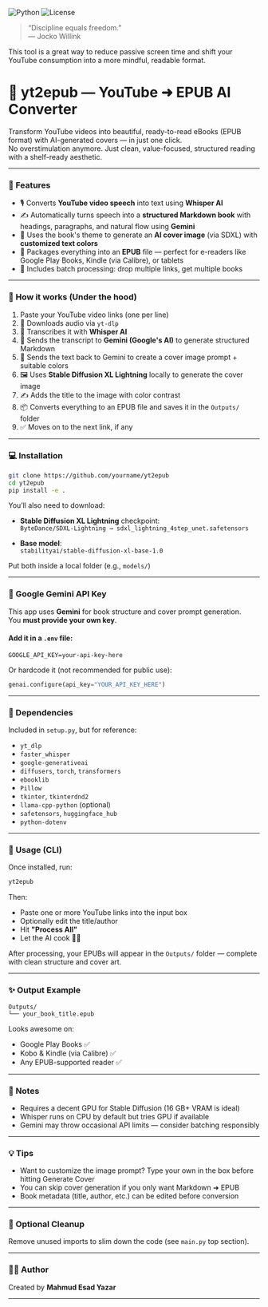![Python](https://img.shields.io/badge/Python-3.9+-blue)
![License](https://img.shields.io/badge/License-MIT-green)

> “Discipline equals freedom.”  
> — Jocko Willink

This tool is a great way to reduce passive screen time and shift your YouTube consumption into a more mindful, readable format.

# 📖 yt2epub — YouTube ➜ EPUB AI Converter

Transform YouTube videos into beautiful, ready-to-read eBooks (EPUB format) with AI-generated covers — in just one click.  
No overstimulation anymore. Just clean, value-focused, structured reading with a shelf-ready aesthetic.

---

### 🚀 Features

- 🎙️ Converts **YouTube video speech** into text using **Whisper AI**
- ✍️ Automatically turns speech into a **structured Markdown book** with headings, paragraphs, and natural flow using **Gemini**
- 🎨 Uses the book's theme to generate an **AI cover image** (via SDXL) with **customized text colors**
- 📘 Packages everything into an **EPUB** file — perfect for e-readers like Google Play Books, Kindle (via Calibre), or tablets
- 🔁 Includes batch processing: drop multiple links, get multiple books

---

### 🧠 How it works (Under the hood)

1. Paste your YouTube video links (one per line)
2. 🧲 Downloads audio via `yt-dlp`
3. 🧠 Transcribes it with **Whisper AI**
4. 🧠 Sends the transcript to **Gemini (Google's AI)** to generate structured Markdown
5. 🎨 Sends the text back to Gemini to create a cover image prompt + suitable colors
6. 🖼️ Uses **Stable Diffusion XL Lightning** locally to generate the cover image
7. ✍️ Adds the title to the image with color contrast
8. 📦 Converts everything to an EPUB file and saves it in the `Outputs/` folder
9. ✅ Moves on to the next link, if any

---

### 💻 Installation

```bash
git clone https://github.com/yourname/yt2epub
cd yt2epub
pip install -e .
```

You’ll also need to download:

- **Stable Diffusion XL Lightning** checkpoint:  
  `ByteDance/SDXL-Lightning → sdxl_lightning_4step_unet.safetensors`

- **Base model**:  
  `stabilityai/stable-diffusion-xl-base-1.0`

Put both inside a local folder (e.g., `models/`)

---

### 🔑 Google Gemini API Key

This app uses **Gemini** for book structure and cover prompt generation.  
You **must provide your own key**.

#### Add it in a `.env` file:

```
GOOGLE_API_KEY=your-api-key-here
```

Or hardcode it (not recommended for public use):

```python
genai.configure(api_key="YOUR_API_KEY_HERE")
```

---

### 🧪 Dependencies

Included in `setup.py`, but for reference:

- `yt_dlp`
- `faster_whisper`
- `google-generativeai`
- `diffusers`, `torch`, `transformers`
- `ebooklib`
- `Pillow`
- `tkinter`, `tkinterdnd2`
- `llama-cpp-python` (optional)
- `safetensors`, `huggingface_hub`
- `python-dotenv`

---

### 🧰 Usage (CLI)

Once installed, run:

```bash
yt2epub
```

Then:
- Paste one or more YouTube links into the input box
- Optionally edit the title/author
- Hit **"Process All"**
- Let the AI cook 🧠🔥

After processing, your EPUBs will appear in the `Outputs/` folder — complete with clean structure and cover art.

---

### ✨ Output Example

```plaintext
Outputs/
└── your_book_title.epub
```

Looks awesome on:
- Google Play Books ✅
- Kobo & Kindle (via Calibre) ✅
- Any EPUB-supported reader ✅

---

### 📌 Notes

- Requires a decent GPU for Stable Diffusion (16 GB+ VRAM is ideal)
- Whisper runs on CPU by default but tries GPU if available
- Gemini may throw occasional API limits — consider batching responsibly

---

### 💡 Tips

- Want to customize the image prompt? Type your own in the box before hitting Generate Cover
- You can skip cover generation if you only want Markdown ➜ EPUB
- Book metadata (title, author, etc.) can be edited before conversion

---

### 🧼 Optional Cleanup

Remove unused imports to slim down the code (see `main.py` top section).

---

### 🧑‍💻 Author

Created by **Mahmud Esad Yazar**  

---